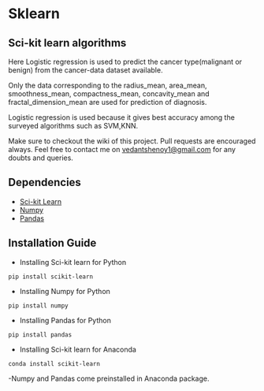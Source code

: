# Sklearn
## Sci-kit learn algorithms
Here Logistic regression is used to predict the cancer type(malignant or benign) from the cancer-data dataset available.

Only the data corresponding to the radius_mean, area_mean, smoothness_mean, compactness_mean, concavity_mean and fractal_dimension_mean are used for prediction of diagnosis.

Logistic regression is used because it gives best accuracy among the surveyed algorithms such as SVM,KNN.

Make sure to checkout the wiki of this project.
Pull requests are encouraged always.
Feel free to contact me on vedantshenoy1@gmail.com for any doubts and queries.
## Dependencies
- [Sci-kit Learn](https://scikit-learn.org/stable/)
- [Numpy](http://www.numpy.org/)
- [Pandas](https://pandas.pydata.org/)
## Installation Guide
- Installing Sci-kit learn for Python
```
pip install scikit-learn
```

- Installing Numpy for Python
```
pip install numpy
```

- Installing Pandas for Python
```
pip install pandas
```
- Installing Sci-kit learn for Anaconda
```
conda install scikit-learn
```

-Numpy and Pandas come preinstalled in Anaconda package.
